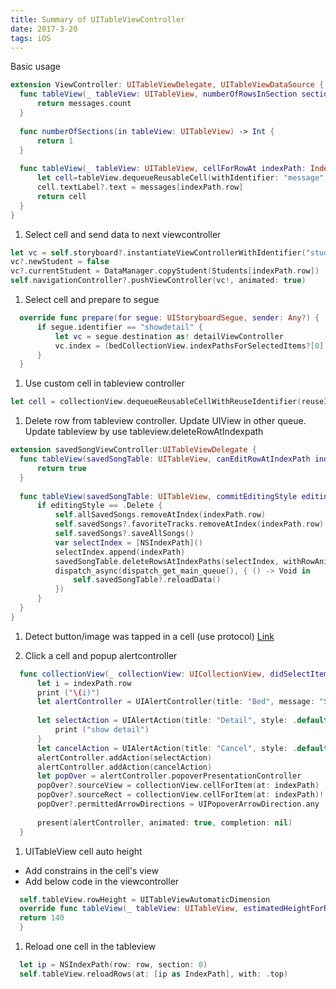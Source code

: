 ```yaml
---
title: Summary of UITableViewController 
date: 2017-3-20
tags: iOS
---
```


Basic usage
```Swift
extension ViewController: UITableViewDelegate, UITableViewDataSource {
  func tableView(_ tableView: UITableView, numberOfRowsInSection section: Int) -> Int {
      return messages.count
  }
  
  func numberOfSections(in tableView: UITableView) -> Int {
      return 1
  }
  
  func tableView(_ tableView: UITableView, cellForRowAt indexPath: IndexPath) -> UITableViewCell {
      let cell=tableView.dequeueReusableCell(withIdentifier: "message", for: indexPath)
      cell.textLabel?.text = messages[indexPath.row]
      return cell
  }
}
```

1. Select cell and send data to next viewcontroller
```Swift
let vc = self.storyboard?.instantiateViewControllerWithIdentifier("studentDetailViewController") as? studentDetailViewController
vc?.newStudent = false
vc?.currentStudent = DataManager.copyStudent(Students[indexPath.row])
self.navigationController?.pushViewController(vc!, animated: true)  
```

1. Select cell and prepare to segue
```Swift
  override func prepare(for segue: UIStoryboardSegue, sender: Any?) {
      if segue.identifier == "showdetail" {
          let vc = segue.destination as! detailViewController
          vc.index = (bedCollectionView.indexPathsForSelectedItems?[0].row)!
      }
  } 
```

1. Use custom cell in tableview controller
```Swift
let cell = collectionView.dequeueReusableCellWithReuseIdentifier(reuseIdentifier, forIndexPath: indexPath) as! checkListCollectionViewCell
```

1. Delete row from tableview controller. Update UIView in other queue. Update tableview by use tableview.deleteRowAtIndexpath
```Swift
extension savedSongViewController:UITableViewDelegate {
  func tableView(savedSongTable: UITableView, canEditRowAtIndexPath indexPath: NSIndexPath) -> Bool {
      return true
  }
  
  func tableView(savedSongTable: UITableView, commitEditingStyle editingStyle: UITableViewCellEditingStyle, forRowAtIndexPath indexPath: NSIndexPath) {
      if editingStyle == .Delete {
          self.allSavedSongs.removeAtIndex(indexPath.row)
          self.savedSongs?.favoriteTracks.removeAtIndex(indexPath.row)
          self.savedSongs?.saveAllSongs()
          var selectIndex = [NSIndexPath]()
          selectIndex.append(indexPath)
          savedSongTable.deleteRowsAtIndexPaths(selectIndex, withRowAnimation: UITableViewRowAnimation.Fade)
          dispatch_async(dispatch_get_main_queue(), { () -> Void in
              self.savedSongTable?.reloadData()
          })            
      }
  }
}
```

1. Detect button/image was tapped in a cell (use protocol)
  [Link](http://candycode.io/how-to-properly-do-buttons-in-table-view-cells/)

1. Click a cell and popup alertcontroller
```Swift
  func collectionView(_ collectionView: UICollectionView, didSelectItemAt indexPath: IndexPath) {
      let i = indexPath.row
      print ("\(i)")
      let alertController = UIAlertController(title: "Bed", message: "Select", preferredStyle: .actionSheet)
      
      let selectAction = UIAlertAction(title: "Detail", style: .default) { (_) in
          print ("show detail")
      }
      let cancelAction = UIAlertAction(title: "Cancel", style: .default, handler: nil)
      alertController.addAction(selectAction)
      alertController.addAction(cancelAction)
      let popOver = alertController.popoverPresentationController
      popOver?.sourceView = collectionView.cellForItem(at: indexPath)
      popOver?.sourceRect = collectionView.cellForItem(at: indexPath)!.bounds
      popOver?.permittedArrowDirections = UIPopoverArrowDirection.any
      
      present(alertController, animated: true, completion: nil)
  }
```

1. UITableView cell auto height
  - Add constrains in the cell's view
  - Add below code in the viewcontroller 
  ```Swift
    self.tableView.rowHeight = UITableViewAutomaticDimension
    override func tableView(_ tableView: UITableView, estimatedHeightForRowAt indexPath: IndexPath) -> CGFloat {
    return 140
    }
  ```

1. Reload one cell in the tableview
  ```Swift
    let ip = NSIndexPath(row: row, section: 0)
    self.tableView.reloadRows(at: [ip as IndexPath], with: .top)
  ```
